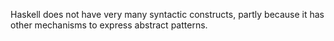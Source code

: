 Haskell does not have very many syntactic constructs, partly because it has other mechanisms to express abstract patterns.